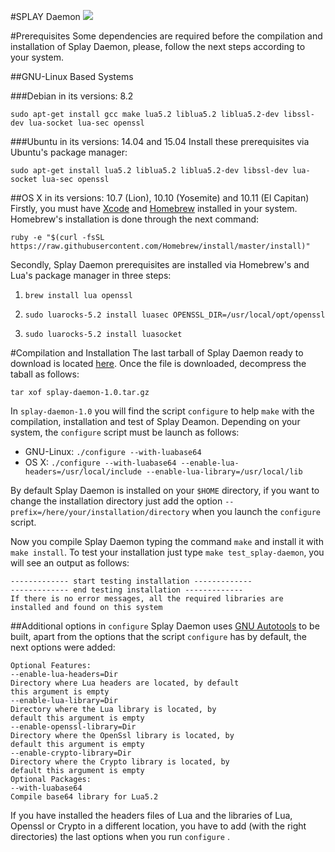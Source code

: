 #SPLAY Daemon
![][splay-daemon_status]

#Prerequisites
Some dependencies are required before the compilation and installation of Splay Daemon, please, follow the next steps according to your system.

##GNU-Linux Based Systems

###Debian in its versions: 8.2

```sudo apt-get install gcc make lua5.2 liblua5.2 liblua5.2-dev libssl-dev lua-socket lua-sec openssl```

###Ubuntu in its versions: 14.04 and 15.04
Install these prerequisites via Ubuntu's package manager:

```sudo apt-get install lua5.2 liblua5.2 liblua5.2-dev libssl-dev lua-socket lua-sec openssl```


##OS X in its versions: 10.7 (Lion), 10.10 (Yosemite) and 10.11 (El Capitan)
Firstly, you must have [Xcode](http://developer.apple.com/xcode/) and [Homebrew](http://brew.sh/) installed in your system. Homebrew's installation is done through the next command:

```ruby -e "$(curl -fsSL https://raw.githubusercontent.com/Homebrew/install/master/install)"```

Secondly, Splay Daemon prerequisites are installed via Homebrew's and Lua's package manager in three steps:

1. ```brew install lua openssl```

1. ```sudo luarocks-5.2 install luasec OPENSSL_DIR=/usr/local/opt/openssl```

1. ```sudo luarocks-5.2 install luasocket```

#Compilation and Installation
The last tarball of Splay Daemon ready to download is located [here](https://github.com/splay-project/splay/blob/autoconfig/daemon/dist/splay-daemon-1.0.tar.gz?raw=true). Once the file is downloaded, decompress the taball as follows:

```tar xof splay-daemon-1.0.tar.gz```

In ```splay-daemon-1.0``` you will find the script ```configure``` to help ```make``` with the compilation, installation and test of Splay Deamon. Depending on your system, the ```configure``` script must be launch as follows:

- GNU-Linux: ```./configure --with-luabase64```
- OS X: ```./configure --with-luabase64 --enable-lua-headers=/usr/local/include --enable-lua-library=/usr/local/lib```

By default Splay Daemon is installed on your ```$HOME``` directory, if you want to change the installation directory just add the option ```--prefix=/here/your/installation/directory``` when you launch the ```configure``` script.

Now you compile Splay Daemon typing the command ```make``` and install it with ```make install```. To test your installation just type ```make test_splay-daemon```, you will see an output as follows:

```
------------- start testing installation -------------
------------- end testing installation -------------
If there is no error messages, all the required libraries are
installed and found on this system

```

##Additional options in ```configure```
Splay Daemon uses [GNU Autotools](http://www.gnu.org/software/autoconf/autoconf.html) to be built, apart from the options that the script ```configure``` has by default, the next options were added:

```
Optional Features:
--enable-lua-headers=Dir
Directory where Lua headers are located, by default
this argument is empty
--enable-lua-library=Dir
Directory where the Lua library is located, by
default this argument is empty
--enable-openssl-library=Dir
Directory where the OpenSsl library is located, by
default this argument is empty
--enable-crypto-library=Dir
Directory where the Crypto library is located, by
default this argument is empty
Optional Packages:
--with-luabase64
Compile base64 library for Lua5.2
```

If you have installed the headers files of Lua and the libraries of Lua, Openssl or Crypto in a different location, you have to add (with the right directories) the last options when you run ```configure``` .

[splay-daemon_status]: https://travis-ci.org/raziel-carvajal/splay-daemon.svg?branch=master